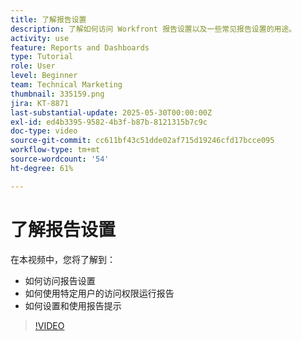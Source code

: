 ```yaml
---
title: 了解报告设置
description: 了解如何访问 Workfront 报告设置以及一些常见报告设置的用途。
activity: use
feature: Reports and Dashboards
type: Tutorial
role: User
level: Beginner
team: Technical Marketing
thumbnail: 335159.png
jira: KT-8871
last-substantial-update: 2025-05-30T00:00:00Z
exl-id: ed4b3395-9582-4b3f-b87b-8121315b7c9c
doc-type: video
source-git-commit: cc611bf43c51dde02af715d19246cfd17bcce095
workflow-type: tm+mt
source-wordcount: '54'
ht-degree: 61%

---
```


# 了解报告设置

在本视频中，您将了解到：

* 如何访问报告设置
* 如何使用特定用户的访问权限运行报告
* 如何设置和使用报告提示

>[!VIDEO](https://video.tv.adobe.com/v/335159/?quality=12&learn=on&enablevpops)
